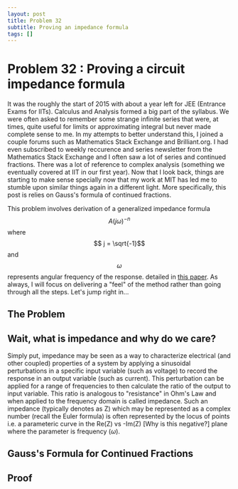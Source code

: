 ```yaml
---
layout: post
title: Problem 32
subtitle: Proving an impedance formula
tags: []
---
```


# Problem 32 : Proving a circuit impedance formula

It was the roughly the start of 2015 with about a year left for JEE (Entrance Exams for IITs). Calculus and Analysis formed a big part of the syllabus. We were often asked to remember some strange infinite series that were, at times, quite useful for limits or approximating integral but never made complete sense to me. In my attempts to better understand this, I joined a couple forums such as Mathematics Stack Exchange and Brilliant.org. I had even subscribed to weekly reccurence and series newsletter from the Mathematics Stack Exchange and I often saw a lot of series and continued fractions. There was a lot of reference to complex analysis (something we eventually covered at IIT in our first year). Now that I look back, things are starting to make sense specially now that my work at MIT has led me to stumble upon similar things again in a different light. 
More specifically, this post is relies on Gauss's formula of continued fractions. 

This problem involves derivation of a generalized impedance formula $$ A (j\omega)^{-n} $$ where $$ j = \sqrt{-1}$$ and $$\omega$$ represents angular frequency of the response. detailed in [this paper](https://iopscience.iop.org/article/10.1149/1.2100789/pdf). As always, I will focus on delivering a "feel" of the method rather than going through all the steps. Let's jump right in... 

## The Problem 

## Wait, what is impedance and why do we care?

Simply put, impedance may be seen as a way to characterize electrical (and other coupled) properties of a system by applying a sinusoidal perturbations in a specific input variable (such as voltage) to record the response in an output variable (such as current). This perturbation can be applied for a range of frequencies to then calculate the ratio of the output to input variable. This ratio is analogous to "resistance" in Ohm's Law and when applied to the frequency domain is called impedance. Such an impedance (typically denotes as Z) which may be represented as a complex number (recall the Euler formula) is often represented by the locus of points i.e. a parameteric curve in the Re(Z) vs -Im(Z) [Why is this negative?] plane where the parameter is frequency ($\omega$). 

## Gauss's Formula for Continued Fractions

## Proof


